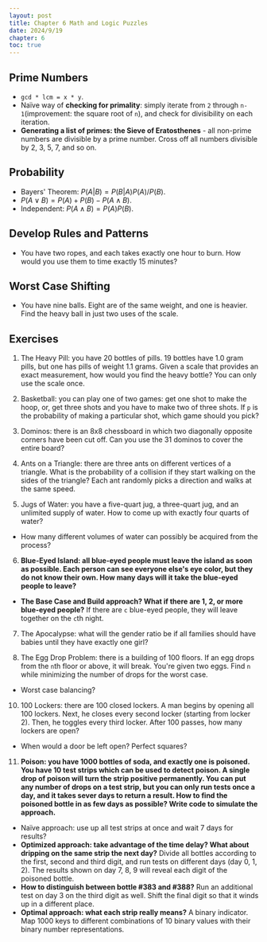```yaml
---
layout: post
title: Chapter 6 Math and Logic Puzzles
date: 2024/9/19
chapter: 6
toc: true
---
```


## Prime Numbers

- `gcd * lcm = x * y`.
- Naïve way of **checking for primality**: simply iterate from `2` through `n-1`(improvement: the square root of `n`), and check for divisibility on each iteration.
- **Generating a list of primes: the Sieve of Eratosthenes** - all non-prime numbers are divisible by a prime number. Cross off all numbers divisible by 2, 3, 5, 7, and so on.

## Probability

- Bayers' Theorem: $P(A|B) = P(B|A)P(A)/P(B)$.
- $P(A \vee B) = P(A) + P(B) - P(A\wedge B)$.
- Independent: $P(A\wedge B) = P(A)P(B)$.

## Develop Rules and Patterns

- You have two ropes, and each takes exactly one hour to burn. How would you use them to time exactly 15 minutes?

## Worst Case Shifting

- You have nine balls. Eight are of the same weight, and one is heavier. Find the heavy ball in just two uses of the scale.

## Exercises

1. The Heavy Pill: you have 20 bottles of pills. 19 bottles have 1.0 gram pills, but one has pills of weight 1.1 grams. Given a scale that provides an exact measurement, how would you find the heavy bottle? You can only use the scale once.

2. Basketball: you can play one of two games: get one shot to make the hoop, or, get three shots and you have to make two of three shots. If `p` is the probability of making a particular shot, which game should you pick?

3. Dominos: there is an 8x8 chessboard in which two diagonally opposite corners have been cut off. Can you use the 31 dominos to cover the entire board?

4. Ants on a Triangle: there are three ants on different vertices of a triangle. What is the probability of a collision if they start walking on the sides of the triangle? Each ant randomly picks a direction and walks at the same speed.

5. Jugs of Water: you have a five-quart jug, a three-quart jug, and an unlimited supply of water. How to come up with exactly four quarts of water?

- How many different volumes of water can possibly be acquired from the process?

6. **Blue-Eyed Island: all blue-eyed people must leave the island as soon as possible. Each person can see everyone else's eye color, but they do not know their own. How many days will it take the blue-eyed people to leave?**

- **The Base Case and Build approach? What if there are 1, 2, or more blue-eyed people?** If there are `c` blue-eyed people, they will leave together on the `c`th night.

7. The Apocalypse: what will the gender ratio be if all families should have babies until they have exactly one girl?

8. The Egg Drop Problem: there is a building of 100 floors. If an egg drops from the `n`th floor or above, it will break. You're given two eggs. Find `n` while minimizing the number of drops for the worst case.

- Worst case balancing?

10. 100 Lockers: there are 100 closed lockers. A man begins by opening all 100 lockers. Next, he closes every second locker (starting from locker 2). Then, he toggles every third locker. After 100 passes, how many lockers are open?

- When would a door be left open? Perfect squares?

11. **Poison: you have 1000 bottles of soda, and exactly one is poisoned. You have 10 test strips which can be used to detect poison. A single drop of poison will turn the strip positive permanently. You can put any number of drops on a test strip, but you can only run tests once a day, and it takes sever days to return a result. How to find the poisoned bottle in as few days as possible? Write code to simulate the approach.**

- Naïve approach: use up all test strips at once and wait 7 days for results?
- **Optimized approach: take advantage of the time delay? What about dripping on the same strip the next day?** Divide all bottles according to the first, second and third digit, and run tests on different days (day 0, 1, 2). The results shown on day 7, 8, 9 will reveal each digit of the poisoned bottle.
- **How to distinguish between bottle #383 and #388?** Run an additional test on day 3 on the third digit as well. Shift the final digit so that it winds up in a different place.
- **Optimal approach: what each strip really means?** A binary indicator. Map 1000 keys to different combinations of 10 binary values with their binary number representations.

